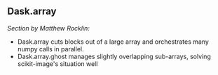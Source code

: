 Dask.array
----------

*Section by Matthew Rocklin:*

*   Dask.array cuts blocks out of a large array and orchestrates many numpy
    calls in parallel.
*   Dask.array.ghost manages slightly overlapping sub-arrays, solving
    scikit-image's situation well
